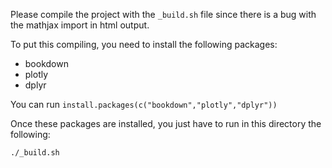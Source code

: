 Please compile the project with the `_build.sh` file since there is a bug with the mathjax import in html output. 


To put this compiling, you need to install the following packages:

- bookdown
- plotly
- dplyr


You can run `install.packages(c("bookdown","plotly","dplyr"))`

Once these packages are installed, you just have to run in this directory the following:

`./_build.sh`